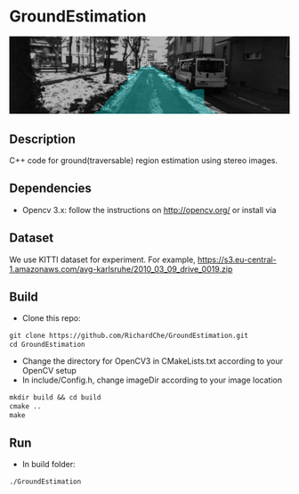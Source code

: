 # GroundEstimation
![image](./cover.png)
## Description 
C++ code for ground(traversable) region estimation using stereo images.

## Dependencies
-   Opencv 3.x: follow the instructions on http://opencv.org/ or install via

## Dataset
We use KITTI dataset for experiment. For example, https://s3.eu-central-1.amazonaws.com/avg-karlsruhe/2010_03_09_drive_0019.zip 

## Build
-   Clone this repo:
```
git clone https://github.com/RichardChe/GroundEstimation.git 
cd GroundEstimation
```
- Change the directory for OpenCV3 in CMakeLists.txt according to your OpenCV setup
- In include/Config.h, change imageDir according to your image location
```
mkdir build && cd build
cmake ..
make
```

## Run
-   In build folder:
```
./GroundEstimation
```

